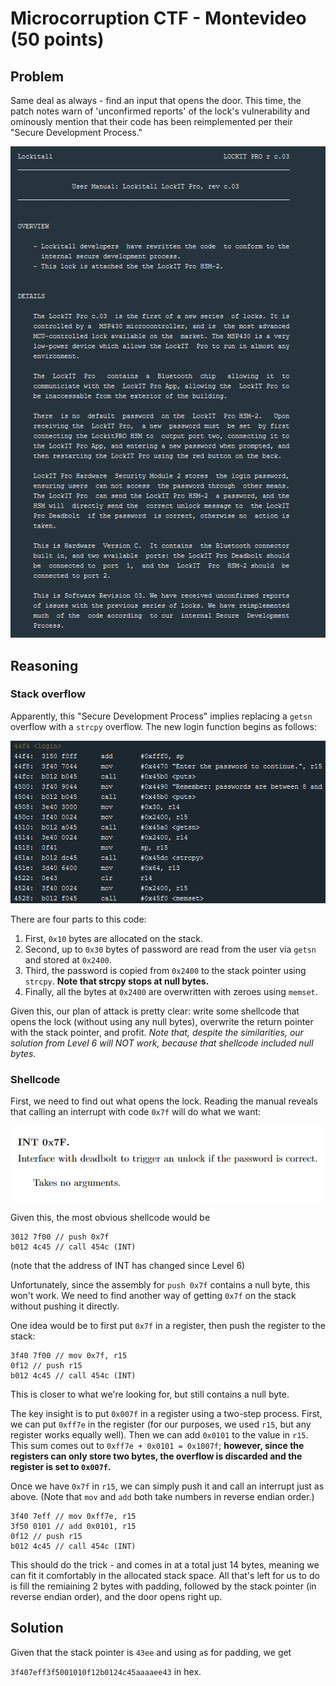 # Microcorruption CTF - Montevideo (50 points)

## Problem

Same deal as always - find an input that opens the door. This time, the patch notes warn of 'unconfirmed reports' of the lock's vulnerability and ominously mention
that their code has been reimplemented per their "Secure Development Process."

![manual](https://raw.githubusercontent.com/cd80-ctf/microcorruption/main/Level%207%20%7C%20Montevideo/manual.PNG)

## Reasoning

### Stack overflow

Apparently, this "Secure Development Process" implies replacing a `getsn` overflow with a `strcpy` overflow. The new login function begins as follows:

![new_login](https://raw.githubusercontent.com/cd80-ctf/microcorruption/main/Level%207%20%7C%20Montevideo/new_login.PNG)

There are four parts to this code: 

1. First, `0x10` bytes are allocated on the stack. 
2. Second, up to `0x30` bytes of password are read from the user via `getsn` and stored at `0x2400`.
3. Third, the password is copied from `0x2400` to the stack pointer using `strcpy`. **Note that strcpy stops at null bytes.**
4. Finally, all the bytes at `0x2400` are overwritten with zeroes using `memset`.

Given this, our plan of attack is pretty clear: write some shellcode that opens the lock (without using any null bytes), overwrite the return pointer with the stack pointer,
and profit. *Note that, despite the similarities, our solution from Level 6 will NOT work, because that shellcode included null bytes*.

### Shellcode

First, we need to find out what opens the lock. Reading the manual reveals that calling an interrupt with code `0x7f` will do what we want:

![7f_interrupt](https://raw.githubusercontent.com/cd80-ctf/microcorruption/main/Level%207%20%7C%20Montevideo/7f_interrupt.PNG)

Given this, the most obvious shellcode would be

```
3012 7f00 // push 0x7f
b012 4c45 // call 454c (INT)
```

(note that the address of INT has changed since Level 6)

Unfortunately, since the assembly for `push 0x7f` contains a null byte, this won't work. We need to find another way of getting `0x7f` on the stack without pushing
it directly.

One idea would be to first put `0x7f` in a register, then push the register to the stack:

```
3f40 7f00 // mov 0x7f, r15
0f12 // push r15
b012 4c45 // call 454c (INT)
```

This is closer to what we're looking for, but still contains a null byte.

The key insight is to put `0x007f` in a register using a two-step process. First, we can put `0xff7e` in the register (for our purposes, we used `r15`, but any register
works equally well). Then we can add `0x0101` to the value in `r15`. This sum comes out to `0xff7e + 0x0101 = 0x1007f`; **however, since the registers can only store
two bytes, the overflow is discarded and the register is set to `0x007f`.**

Once we have `0x7f` in `r15`, we can simply push it and call an interrupt just as above. (Note that `mov` and `add` both take numbers in reverse endian order.)

```
3f40 7eff // mov 0xff7e, r15
3f50 0101 // add 0x0101, r15
0f12 // push r15
b012 4c45 // call 454c (INT)
```

This should do the trick - and comes in at a total just 14 bytes, meaning we can fit it comfortably in the allocated stack space. All that's left for us to do is
fill the remiaining 2 bytes with padding, followed by the stack pointer (in reverse endian order), and the door opens right up.

## Solution
Given that the stack pointer is `43ee` and using `a`s for padding, we get

`3f407eff3f5001010f12b0124c45aaaaee43` in hex.
